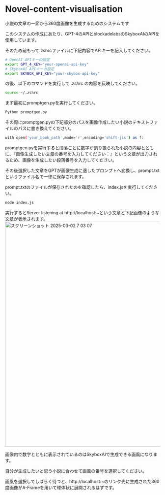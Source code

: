 # Novel-content-visualisation
小説の文章の一節から360度画像を生成するためのシステムです

このシステムの作成にあたり、GPT-4のAPIとblockadelabsのSkyboxAIのAPIを使用しています。

そのため前もって.zshrcファイルに下記内容でAPIキーを記入してください。

```bash
# OpenAI APIキーの設定
export GPT_4_KEY="your-openai-api-key"
# SkyboxAI APIキーの設定
export SKYBOX_API_KEY="your-skybox-api-key"
```
の後、以下のコマンドを実行して .zshrc の内容を反映してください。
```bash
source ~/.zshrc
```

まず最初にpromptgen.pyを実行してください。

```bash
Python promptgen.py
```

その際にpromptgen.pyの下記部分のパスを画像作成したい小説のテキストファイルのパスに書き換えてください。
```bash
with open('your_book_path',mode='r',encoding='shift-jis') as f:
```

promptgen.pyを実行すると段落ごとに数字が割り振られた小説の内容とともに、『画像生成したい文章の番号を入力してください：』という文章が出力されるため、画像を生成したい段落番号を入力してください。

その後選択した文章をGPTが画像生成に適したプロンプトへ変換し、prompt.txtというファイル名で一律に保存されます。


prompt.txtのファイルが保存されたのを確認したら、index.jsを実行してください。
```bash
node index.js
```
実行するとServer listening at http://localhost:~という文章と下記画像のような文章が表示されます。
<img width="731" alt="スクリーンショット 2025-03-02 7 03 07" src="https://github.com/user-attachments/assets/db4ed016-6e8f-41cd-b48b-ff560a370890" />

画像内で数字とともに表示されているのはSkyboxAIで生成できる画風になります。

自分が生成したいと思う小説に合わせて画風の番号を選択してください。

画風を選択してしばらく待つと、http://localhost:~のリンク先に生成された360度画像がA-Frameを用いて球体状に展開されるはずです。
